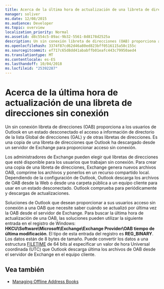 ```yaml
---
title: Acerca de la última hora de actualización de una libreta de direcciones sin conexión
manager: soliver
ms.date: 12/08/2015
ms.audience: Developer
ms.topic: overview
localization_priority: Normal
ms.assetid: d8c554c5-89ac-9b32-5561-8d8178d2525a
description: Un sin conexión libreta de direcciones (OAB) proporciona a los usuarios de Outlook en un estado desconectado el acceso a información de directorio de la lista Global de direcciones (GAL) y de otras libretas de direcciones.
ms.openlocfilehash: 3374f87cd62d46a80ed823bff0516115a58c155c
ms.sourcegitcommit: ef717c65d8dd41ababffb01eafc443c79950aed4
ms.translationtype: MT
ms.contentlocale: es-ES
ms.lasthandoff: 10/04/2018
ms.locfileid: "25392287"
---
```

# <a name="about-the-last-update-time-of-an-offline-address-book"></a>Acerca de la última hora de actualización de una libreta de direcciones sin conexión

Un sin conexión libreta de direcciones (OAB) proporciona a los usuarios de Outlook en un estado desconectado el acceso a información de directorio de la lista Global de direcciones (GAL) y de otras libretas de direcciones. Es una copia de una libreta de direcciones que Outlook ha descargado desde un servidor de Exchange para proporcionar acceso sin conexión.
  
Los administradores de Exchange pueden elegir qué libretas de direcciones que esté disponible para los usuarios que trabajan sin conexión. Para crear una copia de una libreta de direcciones, Exchange genera nuevos archivos OAB, comprime los archivos y ponerlos en un recurso compartido local. Dependiendo de la configuración de Outlook, Outlook descarga los archivos de OAB desde la Web o desde una carpeta pública a un equipo cliente para usar en un estado desconectado. Outlook comprueba para periódicamente y descargas de actualizaciones.
  
Soluciones de Outlook que desean proporcionar a sus usuarios acceso sin conexión a una OAB que necesite saber cuándo se actualizó por última vez la OAB desde el servidor de Exchange. Para buscar la última hora de actualización de una OAB, las soluciones pueden utilizar la siguiente entrada en el registro de Windows: **HKCU\Software\Microsoft\Exchange\Exchange Provider\OAB tiempo de última modificación**. El tipo de esta entrada del registro es **REG_BINARY**. Los datos están de 8 bytes de tamaño. Puede convertir los datos a una estructura [FILETIME](https://msdn.microsoft.com/library/9baf8a0e-59e3-4fbd-9616-2ec9161520d1%28Office.15%29.aspx) de 64 bits al especificar un valor de hora Universal coordinada (UTC) que Outlook descarga última los archivos de OAB desde el servidor de Exchange en el equipo cliente. 
  
## <a name="see-also"></a>Vea también

- [Managing Offline Address Books](https://msdn.microsoft.com/library/b7f26eca-b93b-4834-ba50-11febdefbb18.aspx)

